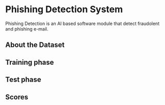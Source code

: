 # Phishing Detection System
Phishing Detection is an AI based software module that detect fraudolent and phishing e-mail.

## About the Dataset

## Training phase

## Test phase

## Scores